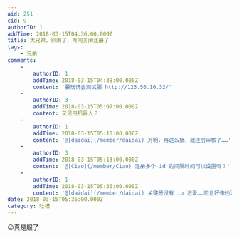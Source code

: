 ```yaml
---
aid: 251
cid: 9
authorID: 1
addTime: 2018-03-15T04:36:00.000Z
title: 大兄弟，别闹了，再闹关闭注册了
tags:
    - 兄弟
comments:
    -
        authorID: 1
        addTime: 2018-03-15T04:38:00.000Z
        content: '要玩请去测试服 http://123.56.10.32/'
    -
        authorID: 3
        addTime: 2018-03-15T05:07:00.000Z
        content: 又是用机器人？
    -
        authorID: 1
        addTime: 2018-03-15T05:10:00.000Z
        content: '@[daidai](/member/daidai) 对啊，再这么搞，就注册审核了……'
    -
        authorID: 3
        addTime: 2018-03-15T05:13:00.000Z
        content: '@[Ciao](/member/Ciao) 注册多个 id 的间隔时间可以设置吗？'
    -
        authorID: 1
        addTime: 2018-03-15T05:36:00.000Z
        content: '@[daidai](/member/daidai) 关键是没有 ip 记录……而且好像也没有相关参数。'
date: 2018-03-15T05:36:00.000Z
category: 吐槽
---
```


😒真是服了
